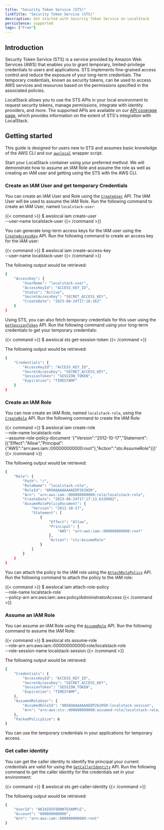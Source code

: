 ```yaml
---
title: "Security Token Service (STS)"
linkTitle: "Security Token Service (STS)"
description: Get started with Security Token Service on LocalStack
persistence: supported
tags: ["Free"]
---
```


## Introduction

Security Token Service (STS) is a service provided by Amazon Web Services (AWS) that enables you to grant temporary, limited-privilege credentials to users and applications.
STS implements fine-grained access control and reduce the exposure of your long-term credentials.
The temporary credentials, known as security tokens, can be used to access AWS services and resources based on the permissions specified in the associated policies.

LocalStack allows you to use the STS APIs in your local environment to request security tokens, manage permissions, integrate with identity providers, and more.
The supported APIs are available on our [API coverage page](https://docs.localstack.cloud/references/coverage/coverage_sts/), which provides information on the extent of STS's integration with LocalStack.

## Getting started

This guide is designed for users new to STS and assumes basic knowledge of the AWS CLI and our [`awslocal`](https://github.com/localstack/awscli-local) wrapper script.

Start your LocalStack container using your preferred method.
We will demonstrate how to assume an IAM Role and assume the role as well as creating an IAM user and getting using the STS with the AWS CLI.

### Create an IAM User and get temporary Credentials

You can create an IAM User and Role using the [`CreateUser`](https://docs.aws.amazon.com/STS/latest/APIReference/API_CreateUser.html) API.
The IAM User will be used to assume the IAM Role.
Run the following command to create an IAM User, named `localstack-user`:

{{< command >}}
$ awslocal iam create-user \
    --user-name localstack-user
{{< /command >}}

You can generate long-term access keys for the IAM user using the [`CreateAccessKey`](https://docs.aws.amazon.com/STS/latest/APIReference/API_CreateAccessKey.html) API.
Run the following command to create an access key for the IAM user:

{{< command >}}
$ awslocal iam create-access-key \
    --user-name localstack-user
{{< /command >}}

The following output would be retrieved:

```bash
{
    "AccessKey": {
        "UserName": "localstack-user",
        "AccessKeyId": "ACCESS_KEY_ID",
        "Status": "Active",
        "SecretAccessKey": "SECRET_ACCESS_KEY",
        "CreateDate": "2023-08-24T17:16:16Z"
    }
}
```

Using STS, you can also fetch temporary credentials for this user using the [`GetSessionToken`](https://docs.aws.amazon.com/STS/latest/APIReference/API_GetSessionToken.html) API.
Run the following command using your long-term credentials to get your temporary credentials:

{{< command >}}
$ awslocal sts get-session-token
{{< /command >}}

The following output would be retrieved:

```bash
{
    "Credentials": {
        "AccessKeyId": "ACCESS_KEY_ID",
        "SecretAccessKey": "SECRET_ACCESS_KEY",
        "SessionToken": "SESSION_TOKEN",
        "Expiration": "TIMESTAMP"
    }
}
```

### Create an IAM Role

You can now create an IAM Role, named `localstack-role`, using the [`CreateRole`](https://docs.aws.amazon.com/STS/latest/APIReference/API_CreateRole.html) API.
Run the following command to create the IAM Role:

{{< command >}}
$ awslocal iam create-role \
    --role-name localstack-role \
    --assume-role-policy-document '{"Version":"2012-10-17","Statement":[{"Effect":"Allow","Principal":{"AWS":"arn:aws:iam::000000000000:root"},"Action":"sts:AssumeRole"}]}'
{{< /command >}}

The following output would be retrieved:

```bash
{
    "Role": {
        "Path": "/",
        "RoleName": "localstack-role",
        "RoleId": "AROAQAAAAAAAEDP262HSR",
        "Arn": "arn:aws:iam::000000000000:role/localstack-role",
        "CreateDate": "2023-08-24T17:17:13.632000Z",
        "AssumeRolePolicyDocument": {
            "Version": "2012-10-17",
            "Statement": [
                {
                    "Effect": "Allow",
                    "Principal": {
                        "AWS": "arn:aws:iam::000000000000:root"
                    },
                    "Action": "sts:AssumeRole"
                }
            ]
        }
    }
}
```

You can attach the policy to the IAM role using the [`AttachRolePolicy`](https://docs.aws.amazon.com/STS/latest/APIReference/API_AttachRolePolicy.html) API.
Run the following command to attach the policy to the IAM role:

{{< command >}}
$ awslocal iam attach-role-policy \
    --role-name localstack-role \
    --policy-arn arn:aws:iam::aws:policy/AdministratorAccess
{{< /command >}}

### Assume an IAM Role

You can assume an IAM Role using the [`AssumeRole`](https://docs.aws.amazon.com/STS/latest/APIReference/API_AssumeRole.html) API.
Run the following command to assume the IAM Role:

{{< command >}}
$ awslocal sts assume-role \
    --role-arn arn:aws:iam::000000000000:role/localstack-role \
    --role-session-name localstack-session
{{< /command >}}

The following output would be retrieved:

```bash
{
    "Credentials": {
        "AccessKeyId": "ACCESS_KEY_ID",
        "SecretAccessKey": "SECRET_ACCESS_KEY",
        "SessionToken": "SESSION_TOKEN",
        "Expiration": "TIMESTAMP",
    },
    "AssumedRoleUser": {
        "AssumedRoleId": "AROAQAAAAAAAEDP262HSR:localstack-session",
        "Arn": "arn:aws:sts::000000000000:assumed-role/localstack-role/localstack-session"
    },
    "PackedPolicySize": 6
}
```

You can use the temporary credentials in your applications for temporary access.

### Get caller identity

You can get the caller identity to identify the principal your current credentials are valid for using the [`GetCallerIdentity`](https://docs.aws.amazon.com/STS/latest/APIReference/API_GetCallerIdentity.html) API.
Run the following command to get the caller identity for the credentials set in your environment:

{{< command >}}
$ awslocal sts get-caller-identity
{{< /command >}}

The following output would be retrieved:

```bash
{
    "UserId": "AKIAIOSFODNN7EXAMPLE",
    "Account": "000000000000",
    "Arn": "arn:aws:iam::000000000000:root"
}
```
